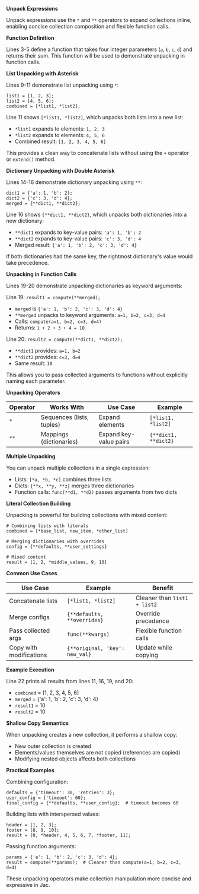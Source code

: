 **Unpack Expressions**

Unpack expressions use the `*` and `**` operators to expand collections inline, enabling concise collection composition and flexible function calls.

**Function Definition**

Lines 3-5 define a function that takes four integer parameters (`a`, `b`, `c`, `d`) and returns their sum. This function will be used to demonstrate unpacking in function calls.

**List Unpacking with Asterisk**

Lines 9-11 demonstrate list unpacking using `*`:

```
list1 = [1, 2, 3];
list2 = [4, 5, 6];
combined = [*list1, *list2];
```

Line 11 shows `[*list1, *list2]`, which unpacks both lists into a new list:
- `*list1` expands to elements: `1, 2, 3`
- `*list2` expands to elements: `4, 5, 6`
- Combined result: `[1, 2, 3, 4, 5, 6]`

This provides a clean way to concatenate lists without using the `+` operator or `extend()` method.

**Dictionary Unpacking with Double Asterisk**

Lines 14-16 demonstrate dictionary unpacking using `**`:

```
dict1 = {'a': 1, 'b': 2};
dict2 = {'c': 3, 'd': 4};
merged = {**dict1, **dict2};
```

Line 16 shows `{**dict1, **dict2}`, which unpacks both dictionaries into a new dictionary:
- `**dict1` expands to key-value pairs: `'a': 1, 'b': 2`
- `**dict2` expands to key-value pairs: `'c': 3, 'd': 4`
- Merged result: `{'a': 1, 'b': 2, 'c': 3, 'd': 4}`

If both dictionaries had the same key, the rightmost dictionary's value would take precedence.

**Unpacking in Function Calls**

Lines 19-20 demonstrate unpacking dictionaries as keyword arguments:

Line 19: `result1 = compute(**merged);`
- `merged` is `{'a': 1, 'b': 2, 'c': 3, 'd': 4}`
- `**merged` unpacks to keyword arguments: `a=1, b=2, c=3, d=4`
- Calls: `compute(a=1, b=2, c=3, d=4)`
- Returns: `1 + 2 + 3 + 4 = 10`

Line 20: `result2 = compute(**dict1, **dict2);`
- `**dict1` provides: `a=1, b=2`
- `**dict2` provides: `c=3, d=4`
- Same result: `10`

This allows you to pass collected arguments to functions without explicitly naming each parameter.

**Unpacking Operators**

| Operator | Works With | Use Case | Example |
|----------|-----------|----------|---------|
| `*` | Sequences (lists, tuples) | Expand elements | `[*list1, *list2]` |
| `**` | Mappings (dictionaries) | Expand key-value pairs | `{**dict1, **dict2}` |

**Multiple Unpacking**

You can unpack multiple collections in a single expression:
- Lists: `[*a, *b, *c]` combines three lists
- Dicts: `{**x, **y, **z}` merges three dictionaries
- Function calls: `func(**d1, **d2)` passes arguments from two dicts

**Literal Collection Building**

Unpacking is powerful for building collections with mixed content:

```
# Combining lists with literals
combined = [*base_list, new_item, *other_list]

# Merging dictionaries with overrides
config = {**defaults, **user_settings}

# Mixed content
result = [1, 2, *middle_values, 9, 10]
```

**Common Use Cases**

| Use Case | Example | Benefit |
|----------|---------|---------|
| Concatenate lists | `[*list1, *list2]` | Cleaner than `list1 + list2` |
| Merge configs | `{**defaults, **overrides}` | Override precedence |
| Pass collected args | `func(**kwargs)` | Flexible function calls |
| Copy with modifications | `{**original, 'key': new_val}` | Update while copying |

**Example Execution**

Line 22 prints all results from lines 11, 16, 19, and 20:
- `combined` = [1, 2, 3, 4, 5, 6]
- `merged` = {'a': 1, 'b': 2, 'c': 3, 'd': 4}
- `result1` = 10
- `result2` = 10

**Shallow Copy Semantics**

When unpacking creates a new collection, it performs a shallow copy:
- New outer collection is created
- Elements/values themselves are not copied (references are copied)
- Modifying nested objects affects both collections

**Practical Examples**

Combining configuration:
```
defaults = {'timeout': 30, 'retries': 3};
user_config = {'timeout': 60};
final_config = {**defaults, **user_config};  # timeout becomes 60
```

Building lists with interspersed values:
```
header = [1, 2, 3];
footer = [8, 9, 10];
result = [0, *header, 4, 5, 6, 7, *footer, 11];
```

Passing function arguments:
```
params = {'a': 1, 'b': 2, 'c': 3, 'd': 4};
result = compute(**params);  # Cleaner than compute(a=1, b=2, c=3, d=4)
```

These unpacking operators make collection manipulation more concise and expressive in Jac.
